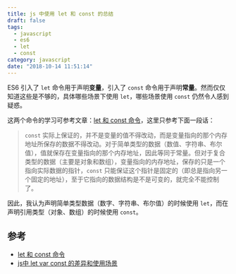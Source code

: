 ```yaml
---
title: js 中使用 let 和 const 的总结 
draft: false
tags:
  - javascript
  - es6
  - let
  - const
category: javascript
date: "2018-10-14 11:51:14"
---
```



ES6 引入了 `let` 命令用于声明**变量**，引入了 `const` 命令用于声明**常量**。然而仅仅知道这些是不够的，具体哪些场景下使用 `let`，哪些场景使用 `const` 仍然令人感到疑惑。

这两个命令的学习可参考文章：[let 和 const 命令](http://es6.ruanyifeng.com/#docs/let)，这里只参考下面一段话：

> `const` 实际上保证的，并不是变量的值不得改动，而是变量指向的那个内存地址所保存的数据不得改动。对于简单类型的数据（数值、字符串、布尔值），值就保存在变量指向的那个内存地址，因此等同于常量。但对于复合类型的数据（主要是对象和数组），变量指向的内存地址，保存的只是一个指向实际数据的指针，`const` 只能保证这个指针是固定的（即总是指向另一个固定的地址），至于它指向的数据结构是不是可变的，就完全不能控制了。

因此，我认为声明简单类型数据（数字、字符串、布尔值）的时候使用 `let`，而在声明引用类型（对象、数组）的时候使用 `const`。

## 参考

+ [let 和 const 命令](http://es6.ruanyifeng.com/#docs/let)
+ [js中 let var const 的差异和使用场景](https://blog.csdn.net/qq_35713752/article/details/81701262)